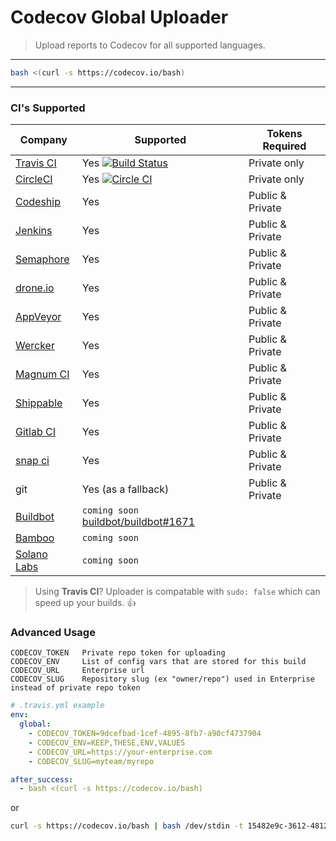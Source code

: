 Codecov Global Uploader
=======================
> Upload reports to Codecov for all supported languages.

------

```bash
bash <(curl -s https://codecov.io/bash)
```

------

### CI's Supported
|                       Company                       |                                                               Supported                                                               | Tokens Required  |
| --------------------------------------------------- | ------------------------------------------------------------------------------------------------------------------------------------- | ---------------- |
| [Travis CI](https://travis-ci.org/)                 | Yes [![Build Status](https://secure.travis-ci.org/codecov/codecov-bash.svg?branch=master)](http://travis-ci.org/codecov/codecov-bash) | Private only     |
| [CircleCI](https://circleci.com/)                   | Yes [![Circle CI](https://img.shields.io/circleci/project/codecov/codecov-bash.svg)](https://circleci.com/gh/codecov/codecov-bash)    | Private only     |
| [Codeship](https://codeship.com/)                   | Yes                                                                                                                                   | Public & Private |
| [Jenkins](https://jenkins-ci.org/)                  | Yes                                                                                                                                   | Public & Private |
| [Semaphore](https://semaphoreci.com/)               | Yes                                                                                                                                   | Public & Private |
| [drone.io](https://drone.io/)                       | Yes                                                                                                                                   | Public & Private |
| [AppVeyor](http://www.appveyor.com/)                | Yes                                                                                                                                   | Public & Private |
| [Wercker](http://wercker.com/)                      | Yes                                                                                                                                   | Public & Private |
| [Magnum CI](https://magnum-ci.com/)                 | Yes                                                                                                                                   | Public & Private |
| [Shippable](http://www.shippable.com/)              | Yes                                                                                                                                   | Public & Private |
| [Gitlab CI](https://about.gitlab.com/gitlab-ci/)    | Yes                                                                                                                                   | Public & Private |
| [snap ci](https://snap-ci.com_)                     | Yes                                                                                                                                   | Public & Private |
| git                                                 | Yes (as a fallback)                                                                                                                   | Public & Private |
| [Buildbot](http://buildbot.net/)                    | `coming soon` [buildbot/buildbot#1671](https://github.com/buildbot/buildbot/pull/1671)                                                |                  |
| [Bamboo](https://www.atlassian.com/software/bamboo) | `coming soon`                                                                                                                         |                  |
| [Solano Labs](https://www.solanolabs.com/)          | `coming soon`                                                                                                                         |                  |

> Using **Travis CI**? Uploader is compatable with `sudo: false` which can speed up your builds. :+1:

### Advanced Usage

```
CODECOV_TOKEN   Private repo token for uploading
CODECOV_ENV     List of config vars that are stored for this build
CODECOV_URL     Enterprise url
CODECOV_SLUG    Repository slug (ex "owner/repo") used in Enterprise instead of private repo token
```

```yaml
# .travis.yml example
env:
  global:
    - CODECOV_TOKEN=9dcefbad-1cef-4895-8fb7-a90cf4737904
    - CODECOV_ENV=KEEP,THESE,ENV,VALUES
    - CODECOV_URL=https://your-enterprise.com
    - CODECOV_SLUG=myteam/myrepo

after_success:
  - bash <(curl -s https://codecov.io/bash)
```

or

```bash
curl -s https://codecov.io/bash | bash /dev/stdin -t 15482e9c-3612-4812-b19b-f5e79139dfe3
```

